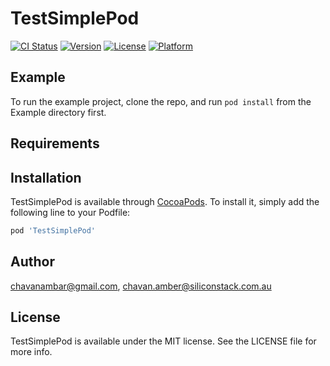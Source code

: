 # TestSimplePod

[![CI Status](https://img.shields.io/travis/chavanambar@gmail.com/TestSimplePod.svg?style=flat)](https://travis-ci.org/chavanambar@gmail.com/TestSimplePod)
[![Version](https://img.shields.io/cocoapods/v/TestSimplePod.svg?style=flat)](https://cocoapods.org/pods/TestSimplePod)
[![License](https://img.shields.io/cocoapods/l/TestSimplePod.svg?style=flat)](https://cocoapods.org/pods/TestSimplePod)
[![Platform](https://img.shields.io/cocoapods/p/TestSimplePod.svg?style=flat)](https://cocoapods.org/pods/TestSimplePod)

## Example

To run the example project, clone the repo, and run `pod install` from the Example directory first.

## Requirements

## Installation

TestSimplePod is available through [CocoaPods](https://cocoapods.org). To install
it, simply add the following line to your Podfile:

```ruby
pod 'TestSimplePod'
```

## Author

chavanambar@gmail.com, chavan.amber@siliconstack.com.au

## License

TestSimplePod is available under the MIT license. See the LICENSE file for more info.
